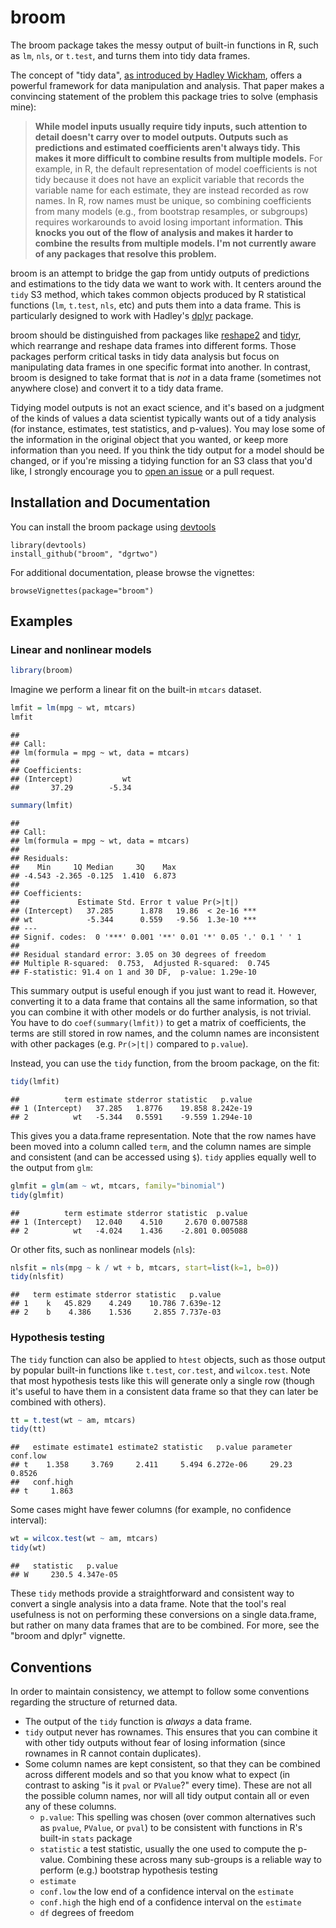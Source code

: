 broom
=====================

The broom package takes the messy output of built-in functions in R, such as `lm`, `nls`, or `t.test`, and turns them into tidy data frames.

The concept of "tidy data", [as introduced by Hadley Wickham](http://vita.had.co.nz/papers/tidy-data.html), offers a powerful framework for data manipulation and analysis. That paper makes a convincing statement of the problem this package tries to solve (emphasis mine):

> **While model inputs usually require tidy inputs, such attention to detail doesn't carry over to model outputs. Outputs such as predictions and estimated coefficients aren't always tidy. This makes it more difficult to combine results from multiple models.** For example, in R, the default representation of model coefficients is not tidy because it does not have an explicit variable that records the variable name for each estimate, they are instead recorded as row names. In R, row names must be unique, so combining coefficients from many models (e.g., from bootstrap resamples, or subgroups) requires workarounds to avoid losing important information. **This knocks you out of the flow of analysis and makes it harder to combine the results from multiple models. I'm not currently aware of any packages that resolve this problem.**

broom is an attempt to bridge the gap from untidy outputs of predictions and estimations to the tidy data we want to work with. It centers around the `tidy` S3 method, which takes common objects produced by R statistical functions (`lm`, `t.test`, `nls`, etc) and puts them into a data frame. This is particularly designed to work with Hadley's [dplyr](https://github.com/hadley/dplyr) package.

broom should be distinguished from packages like [reshape2](http://cran.r-project.org/web/packages/reshape2/reshape2.pdf) and [tidyr](https://github.com/hadley/tidyr), which rearrange and reshape data frames into different forms. Those packages perform critical tasks in tidy data analysis but focus on manipulating data frames in one specific format into another. In contrast, broom is designed to take format that is *not* in a data frame (sometimes not anywhere close) and convert it to a tidy data frame.

Tidying model outputs is not an exact science, and it's based on a judgment of the kinds of values a data scientist typically wants out of a tidy analysis (for instance, estimates, test statistics, and p-values). You may lose some of the information in the original object that you wanted, or keep more information than you need. If you think the tidy output for a model should be changed, or if you're missing a tidying function for an S3 class that you'd like, I strongly encourage you to [open an issue](http://github.com/dgrtwo/broom/issues) or a pull request.

Installation and Documentation
------------

You can install the broom package using [devtools](https://github.com/hadley/devtools)

```
library(devtools)
install_github("broom", "dgrtwo")
```

For additional documentation, please browse the vignettes:

```
browseVignettes(package="broom")
```

Examples
--------

### Linear and nonlinear models


```r
library(broom)
```

Imagine we perform a linear fit on the built-in `mtcars` dataset.


```r
lmfit = lm(mpg ~ wt, mtcars)
lmfit
```

```
## 
## Call:
## lm(formula = mpg ~ wt, data = mtcars)
## 
## Coefficients:
## (Intercept)           wt  
##       37.29        -5.34
```

```r
summary(lmfit)
```

```
## 
## Call:
## lm(formula = mpg ~ wt, data = mtcars)
## 
## Residuals:
##    Min     1Q Median     3Q    Max 
## -4.543 -2.365 -0.125  1.410  6.873 
## 
## Coefficients:
##             Estimate Std. Error t value Pr(>|t|)    
## (Intercept)   37.285      1.878   19.86  < 2e-16 ***
## wt            -5.344      0.559   -9.56  1.3e-10 ***
## ---
## Signif. codes:  0 '***' 0.001 '**' 0.01 '*' 0.05 '.' 0.1 ' ' 1
## 
## Residual standard error: 3.05 on 30 degrees of freedom
## Multiple R-squared:  0.753,	Adjusted R-squared:  0.745 
## F-statistic: 91.4 on 1 and 30 DF,  p-value: 1.29e-10
```

This summary output is useful enough if you just want to read it. However, converting it to a data frame that contains all the same information, so that you can combine it with other models or do further analysis, is not trivial. You have to do `coef(summary(lmfit))` to get a matrix of coefficients, the terms are still stored in row names, and the column names are inconsistent with other packages (e.g. `Pr(>|t|)` compared to `p.value`).

Instead, you can use the `tidy` function, from the broom package, on the fit:


```r
tidy(lmfit)
```

```
##          term estimate stderror statistic   p.value
## 1 (Intercept)   37.285   1.8776    19.858 8.242e-19
## 2          wt   -5.344   0.5591    -9.559 1.294e-10
```

This gives you a data.frame representation. Note that the row names have been moved into a column called `term`, and the column names are simple and consistent (and can be accessed using `$`). `tidy` applies equally well to the output from `glm`:


```r
glmfit = glm(am ~ wt, mtcars, family="binomial")
tidy(glmfit)
```

```
##          term estimate stderror statistic  p.value
## 1 (Intercept)   12.040    4.510     2.670 0.007588
## 2          wt   -4.024    1.436    -2.801 0.005088
```

Or other fits, such as nonlinear models (`nls`):


```r
nlsfit = nls(mpg ~ k / wt + b, mtcars, start=list(k=1, b=0))
tidy(nlsfit)
```

```
##   term estimate stderror statistic   p.value
## 1    k   45.829    4.249    10.786 7.639e-12
## 2    b    4.386    1.536     2.855 7.737e-03
```

### Hypothesis testing

The `tidy` function can also be applied to `htest` objects, such as those output by popular built-in functions like `t.test`, `cor.test`, and `wilcox.test`. Note that most hypothesis tests like this will generate only a single row (though it's useful to have them in a consistent data frame so that they can later be combined with others).


```r
tt = t.test(wt ~ am, mtcars)
tidy(tt)
```

```
##   estimate estimate1 estimate2 statistic   p.value parameter conf.low
## t    1.358     3.769     2.411     5.494 6.272e-06     29.23   0.8526
##   conf.high
## t     1.863
```

Some cases might have fewer columns (for example, no confidence interval):


```r
wt = wilcox.test(wt ~ am, mtcars)
tidy(wt)
```

```
##   statistic   p.value
## W     230.5 4.347e-05
```

These `tidy` methods provide a straightforward and consistent way to convert a single analysis into a data frame. Note that the tool's real usefulness is not on performing these conversions on a single data.frame, but rather on many data frames that are to be combined. For more, see the "broom and dplyr" vignette.

Conventions
----------

In order to maintain consistency, we attempt to follow some conventions regarding the structure of returned data.

* The output of the `tidy` function is *always* a data frame.
* `tidy` output never has rownames. This ensures that you can combine it with other tidy outputs without fear of losing information (since rownames in R cannot contain duplicates).
* Some column names are kept consistent, so that they can be combined across different models and so that you know what to expect (in contrast to asking "is it `pval` or `PValue`?" every time). These are not all the possible column names, nor will all tidy output contain all or even any of these columns.
    * `p.value`: This spelling was chosen (over common alternatives such as `pvalue`, `PValue`, or `pval`) to be consistent with functions in R's built-in `stats` package
    * `statistic` a test statistic, usually the one used to compute the p-value. Combining these across many sub-groups is a reliable way to perform (e.g.) bootstrap hypothesis testing
    * `estimate`
    * `conf.low` the low end of a confidence interval on the `estimate`
    * `conf.high` the high end of a confidence interval on the `estimate`
    * `df` degrees of freedom
